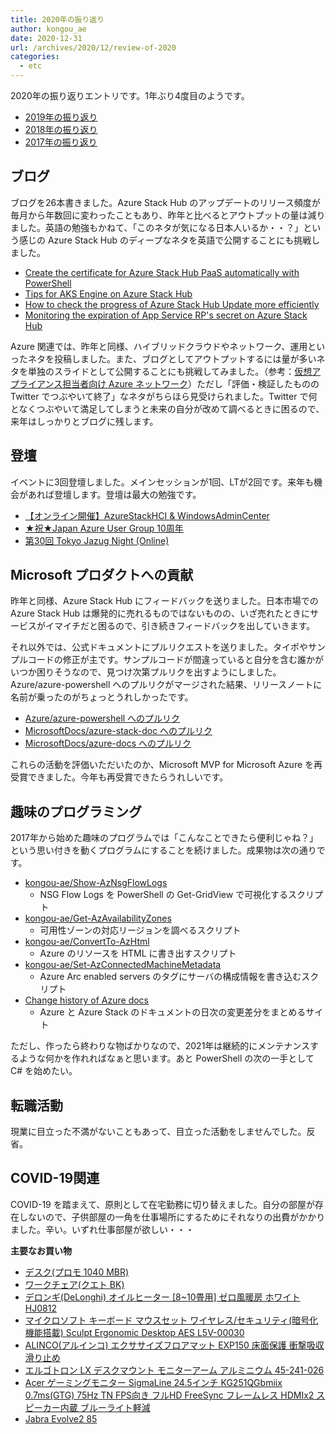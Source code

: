 ```yaml
---
title: 2020年の振り返り
author: kongou_ae
date: 2020-12-31
url: /archives/2020/12/review-of-2020
categories:
  - etc
---
```


2020年の振り返りエントリです。1年ぶり4度目のようです。

- [2019年の振り返り](https://blog.aimless.jp/archives/2019-12-31-review-of-2019)
- [2018年の振り返り](https://blog.aimless.jp/archives/2019-01-01-review-of-2018)
- [2017年の振り返り](https://blog.aimless.jp/archives/2018-01-02-the-review-of-2017)

## ブログ

ブログを26本書きました。Azure Stack Hub のアップデートのリリース頻度が毎月から年数回に変わったこともあり、昨年と比べるとアウトプットの量は減りました。英語の勉強もかねて、「このネタが気になる日本人いるか・・？」という感じの Azure Stack Hub のディープなネタを英語で公開することにも挑戦しました。

- [Create the certificate for Azure Stack Hub PaaS automatically with PowerShell](https://blog.aimless.jp/archives/2020/12/create-certificate-for-additional-rp-with-PowerShell)
- [Tips for AKS Engine on Azure Stack Hub](https://blog.aimless.jp/archives/2020/02/tips-for-aksengine-on-azurestackhub/)
- [How to check the progress of Azure Stack Hub Update more efficiently](https://blog.aimless.jp/archives/2020/08/how-to-check-the-progress-of-azurestackhub-update-more-efficiently)
- [Monitoring the expiration of App Service RP's secret on Azure Stack Hub](https://blog.aimless.jp/archives/2020/02/monitoring-the-expiration-of-appservicerps-secret-on-azurestackhub/)

Azure 関連では、昨年と同様、ハイブリッドクラウドやネットワーク、運用といったネタを投稿しました。また、ブログとしてアウトプットするには量が多いネタを単独のスライドとして公開することにも挑戦してみました。（参考：[仮想アプライアンス担当者向け Azure ネットワーク](https://speakerdeck.com/kongou_ae/azure-network-that-focus-on-network-virtual-appliance)）ただし「評価・検証したものの Twitter でつぶやいて終了」なネタがちらほら見受けられました。Twitter で何となくつぶやいて満足してしまうと未来の自分が改めて調べるときに困るので、来年はしっかりとブログに残します。

## 登壇

イベントに3回登壇しました。メインセッションが1回、LTが2回です。来年も機会があれば登壇します。登壇は最大の勉強です。

- [【オンライン開催】AzureStackHCI & WindowsAdminCenter](https://hybridcloud.connpass.com/event/177887/)
- [★祝★Japan Azure User Group 10周年](https://jazug.connpass.com/event/186235/)
- [第30回 Tokyo Jazug Night (Online)](https://jazug.connpass.com/event/197139/)

## Microsoft プロダクトへの貢献

昨年と同様、Azure Stack Hub にフィードバックを送りました。日本市場での Azure Stack Hub は爆発的に売れるものではないものの、いざ売れたときにサービスがイマイチだと困るので、引き続きフィードバックを出していきます。

それ以外では、公式ドキュメントにプルリクエストを送りました。タイポやサンプルコードの修正が主です。サンプルコードが間違っていると自分を含む誰かがいつか困りそうなので、見つけ次第プルリクを出すようにしました。Azure/azure-powershell へのプルリクがマージされた結果、リリースノートに名前が乗ったのがちょっとうれしかったです。

- [Azure/azure-powershell へのプルリク](https://github.com/Azure/azure-powershell/pulls?q=is%3Apr+kongou-ae+)
- [MicrosoftDocs/azure-stack-doc へのプルリク](https://github.com/MicrosoftDocs/azure-stack-docs/pulls?q=is%3Apr+kongou-ae)
- [MicrosoftDocs/azure-docs へのプルリク](https://github.com/MicrosoftDocs/azure-docs/pulls?q=is%3Apr+kongou-ae)

これらの活動を評価いただいたのか、Microsoft MVP for Microsoft Azure を再受賞できました。今年も再受賞できたらうれしいです。

## 趣味のプログラミング

2017年から始めた趣味のプログラムでは「こんなことできたら便利じゃね？」という思い付きを動くプログラムにすることを続けました。成果物は次の通りです。

- [kongou-ae/Show-AzNsgFlowLogs](https://github.com/kongou-ae/Show-AzNsgFlowLogs)
  - NSG Flow Logs を PowerShell の Get-GridView で可視化するスクリプト
- [kongou-ae/Get-AzAvailabilityZones](https://github.com/kongou-ae/Get-AzAvailabilityZones)
  - 可用性ゾーンの対応リージョンを調べるスクリプト
- [kongou-ae/ConvertTo-AzHtml](https://github.com/kongou-ae/ConvertTo-AzHtml)
  - Azure のリソースを HTML に書き出すスクリプト
- [kongou-ae/Set-AzConnectedMachineMetadata](https://github.com/kongou-ae/Set-AzConnectedMachineMetadata)
  - Azure Arc enabled servers のタグにサーバの構成情報を書き込むスクリプト
- [Change history of Azure docs](https://azdochistory.aimless.jp/)
  - Azure と Azure Stack のドキュメントの日次の変更差分をまとめるサイト

ただし、作ったら終わりな物ばかりなので、2021年は継続的にメンテナンスするような何かを作れればなぁと思います。あと PowerShell の次の一手として C# を始めたい。

## 転職活動

現業に目立った不満がないこともあって、目立った活動をしませんでした。反省。

## COVID-19関連

COVID-19 を踏まえて、原則として在宅勤務に切り替えました。自分の部屋が存在しないので、子供部屋の一角を仕事場所にするためにそれなりの出費がかかりました。辛い。いずれ仕事部屋が欲しい・・・

**主要なお買い物**

- [デスク(プロモ 1040 MBR)](https://www.nitori-net.jp/ec/product/6200803/)
- [ワークチェア(クエト BK)](https://www.nitori-net.jp/ec/product/6620524s/)
- [デロンギ(DeLonghi) オイルヒーター [8~10畳用] ゼロ風暖房 ホワイト HJ0812](https://www.amazon.co.jp/gp/product/B01508CMQ6/)
- [マイクロソフト キーボード マウスセット ワイヤレス/セキュリティ(暗号化機能搭載) Sculpt Ergonomic Desktop AES L5V-00030](https://www.amazon.co.jp/gp/product/B017V8MUB0/)
- [ALINCO(アルインコ) エクササイズフロアマット EXP150 床面保護 衝撃吸収 滑り止め](https://www.amazon.co.jp/gp/product/B0007TT7I0/)
- [エルゴトロン LX デスクマウント モニターアーム アルミニウム 45-241-026](https://www.amazon.co.jp/gp/product/B00358RIRC/)
- [Acer ゲーミングモニター SigmaLine 24.5インチ KG251QGbmiix 0.7ms(GTG) 75Hz TN FPS向き フルHD FreeSync フレームレス HDMIx2 スピーカー内蔵 ブルーライト軽減](https://www.amazon.co.jp/gp/product/B07JMLWK6D/)
- [Jabra Evolve2 85](https://www.jabra.jp/business/office-headsets/jabra-evolve/jabra-evolve2-85)
